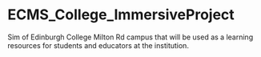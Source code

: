 # ECMS_College_ImmersiveProject
Sim of Edinburgh College Milton Rd campus that will be used as a learning resources for students and educators at the institution.
